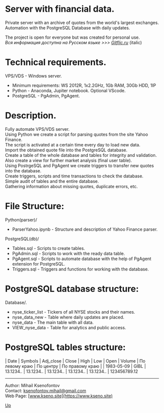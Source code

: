 <a id="anchor"></a>
# Server with financial data.<br>

Private server with an archive of quotes from the world's largest exchanges.<br>
Automation with the PostgreSQL Database with daily updates.<br>

The project is open for everyone but was created for personal use.<br>
_Вся информация доступна на Русском языке >>> [Gitflic.ru](https://gitflic.ru/project/kseno/servernew)_ (italic)

# Technical requirements.

VPS/VDS - Windows server.<br>
- Minimum requirements: WS 2012R, 1x2.2GHz, 1Gb RAM, 30Gb HDD, 1IP<br>
- Python - Anaconda, Jupiter notebook. Optional VScode.<br>
- PostgreSQL - PgAdmin, PgAgent.<br>

# Description.

Fully automate VPS/VDS server.<br>
Using Python we create a script for parsing quotes from the site Yahoo Finance.<br>
The script is activated at a certain time every day to load new data.<br>
Import the obtained quote file into the PostgreSQL database.<br>
Create a table of the whole database and tables for integrity and validation.<br>
Also create a view for further market analysis (final user table).<br>
Using PostrgeSQL and PgAgent we create triggers to transfer new quotes into the database.<br>
Create triggers, scripts and time transactions to check the database.<br>
Simple audit of tables and the entire database.<br>
Gathering information about missing quotes, duplicate errors, etc.<br>

# File Structure:

Python(parser)/<br>
- ParserYahoo.ipynb - Structure and description of Yahoo Finance parser.<br>

PostgreSQL(db)/<br>
- Tables.sql - Scripts to create tables.<br>
- PgAdmin.sql - Scripts to work with the ready data table.<br>
- PgAgent.sql - Scripts to automate database with the help of PgAgent extension for PostgreSQL.<br>
- Triggers.sql - Triggers and functions for working with the database.<br>

# PostgreSQL database structure:

Database/.
- nyse_ticker_list - Tickers of all NYSE stocks and their names.
- nyse_data_new - Table where daily updates are placed.
- nyse_data - The main table with all data.
- VIEW_nyse_data - Table for analytics and public access.

# PostgreSQL tables structure:


| Date | Symbols | Adj_close | Close | High | Low | Open | Volume
| По левому краю | По центру | По правому краю |
| 1983-05-09 | GIBL | 13.1234.. | 13.1234.. | 13.1234.. | 13.1234.. | 13.1234.. | 123456789.12

----

Author: Mihail Ksenofontov<br>
Contact: ksenofontov.mihail@gmail.com<br>
Web Page: [www.kseno.site](https://www.kseno.site)<br>

[Up](#anchor)
